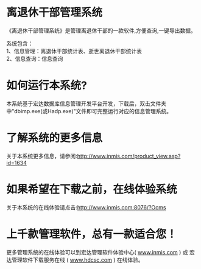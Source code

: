 # 离退休干部管理系统

《离退休干部管理系统》是管理离退休干部的一款软件,方便查询,一键导出数据。 

系统包含：   
1、信息管理：离退休干部统计表、逝世离退休干部统计表   
2、信息查询：信息查询 

# 如何运行本系统?

本系统基于宏达数据库信息管理开发平台开发，下载后，双击文件夹中"dbimp.exe(或Hadp.exe)"文件即可完整运行对应的信息管理系统。

# 了解系统的更多信息

关于本系统更多信息，请参阅:http://www.inmis.com/product_view.asp?id=1634

# 如果希望在下载之前，在线体验系统

关于本系统的在线体验请点击:http://www.inmis.com:8076/?Ocms

# 上千款管理软件，总有一款适合您！

更多管理系统的在线体验可以到宏达管理软件体验中心( www.inmis.com ) 或 宏达管理软件下载服务在线 ( www.hdcsc.com ) 在线体验。


